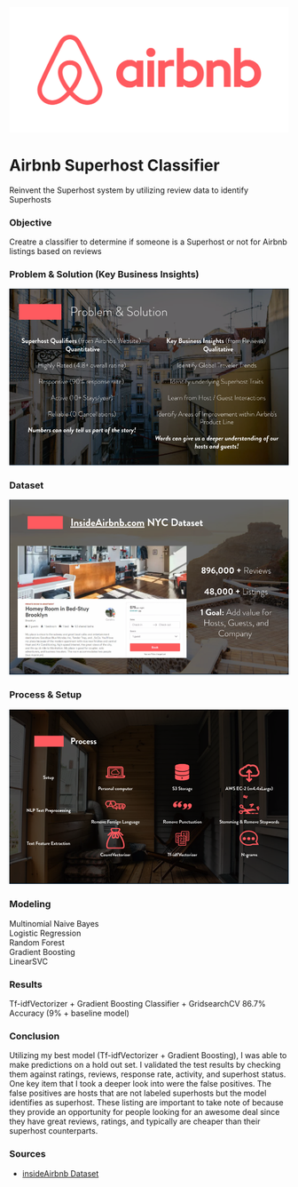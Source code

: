 ![Airbnb](images/airbnblogo.png)


# Airbnb Superhost Classifier
Reinvent the Superhost system by utilizing review data to identify Superhosts

### Objective

Creatre a classifier to determine if someone is a Superhost or not for Airbnb listings based on reviews

### Problem & Solution (Key Business Insights)
 
![problem_solution](images/problem_solution.png)

### Dataset

![dataset](images/dataset_info.png)

### Process & Setup

![process](images/setup_process.png)


### Modeling

Multinomial Naive Bayes  
Logistic Regression  
Random Forest  
Gradient Boosting  
LinearSVC  


### Results

Tf-idfVectorizer + Gradient Boosting Classifier + GridsearchCV 
86.7% Accuracy (9% + baseline model)


### Conclusion

Utilizing my best model (Tf-idfVectorizer + Gradient Boosting), I was able to make predictions on a hold out set. I validated the test results by checking them against ratings, reviews, response rate, activity, and superhost status. One key item that I took a deeper look into were the false positives. The false positives are hosts that are not labeled superhosts but the model identifies as superhost. These listing are important to take note of because they provide an opportunity for people looking for an awesome deal since they have great reviews, ratings, and typically are cheaper than their superhost counterparts. 


### Sources


* [insideAirbnb Dataset](http://insideairbnb.com/)
